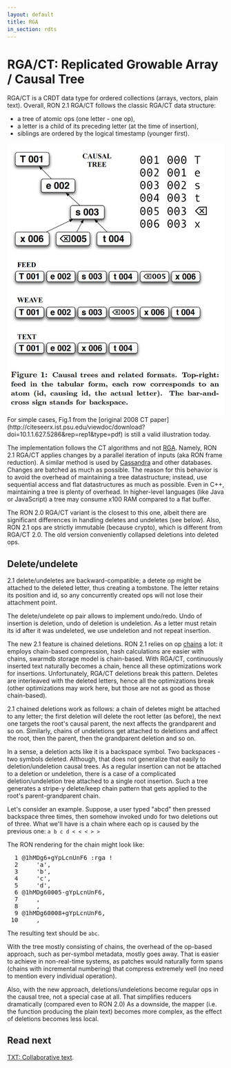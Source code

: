 ```yaml
---
layout: default
title: RGA
in_section: rdts
---
```


# RGA/CT: Replicated Growable Array / Causal Tree

RGA/CT is a CRDT data type for ordered collections (arrays, vectors, plain
text).  Overall, RON 2.1 RGA/CT follows the classic RGA/CT data structure:

* a tree of atomic ops (one letter - one op),
* a letter is a child of its preceding letter (at the time of insertion),
* siblings are ordered by the logical timestamp (younger first).

<img src="ct.png" style="float: right;"/> 
For simple cases, Fig.1 from the 
[original 2008 CT paper](http://citeseerx.ist.psu.edu/viewdoc/download?doi=10.1.1.627.5286&rep=rep1&type=pdf)
is still a valid illustration today.

The implementation follows the CT algorithms and not
[RGA](https://t.co/xVxyNRFs3E).  Namely, RON 2.1 RGA/CT applies changes by a
parallel iteration of inputs (aka RON frame reduction).
A similar method is used by
[Cassandra](https://github.com/apache/cassandra/blob/trunk/src/java/org/apache/cassandra/utils/MergeIterator.java)
and other databases. Changes are batched as much as possible.  The reason for
this behavior is to avoid the overhead of maintaining a tree datastructure;
instead, use sequential access and flat datastructures as much as possible.
Even in C++, maintaining a tree is plenty of overhead.  In higher-level
languages (like Java or JavaScript) a tree may consume x100 RAM compared to a
flat buffer.

The RON 2.0 RGA/CT variant is the closest to this one, albeit there are
significant differences in handling deletes and undeletes (see below).  Also,
RON 2.1 ops are strictly immutable (because crypto), which is different from
RGA/CT 2.0. The old version conveniently collapsed deletions into deleted ops.

## Delete/undelete

2.1 delete/undeletes are backward-compatible; a detete op might be attached
to the deleted letter, thus creating a tombstone. The letter retains its position
and id, so any concurrently created ops will not lose their attachment point.

The delete/undelete op pair allows to implement undo/redo. Undo of insertion
is deletion, undo of deletion is undeletion. As a letter must retain its id
after it was undeleted, we use undeletion and not repeat insertion.

The new 2.1 feature is chained deletions.  RON 2.1 relies on op
[chains](/specs/glossary) a lot: it employs chain-based compression, hash
calculations are easier with chains, swarmdb storage model is chain-based.
With RGA/CT, continuously inserted text naturally becomes a chain, hence all
these optimizations work for insertions. Unfortunately, RGA/CT deletions break
this pattern. Deletes are interleaved with the deleted letters, hence all the
optimizations break (other optimizations may work here, but those are not as
good as those chain-based).

2.1 chained deletions work as follows: a chain of deletes might be attached to
any letter; the first deletion will delete the root letter (as before), the
next one targets the root's causal parent, the next affects the grandparent and
so on.  Similarly, chains of undeletions get attached to deletions and affect
the root, then the parent, then the grandparent deletion and so on.

In a sense, a deletion acts like it is a backspace symbol. Two backspaces - two
symbols deleted. Although, that does not generalize that easily to
deletion/undeletion causal trees. As a regular insertion can not be attached to
a deletion or undeletion, there is a case of a complicated deletion/undeletion
tree attached to a single root insertion. Such a tree generates a stripe-y
delete/keep chain pattern that gets applied to the root's parent-grandparent
chain.

Let's consider an example.
Suppose, a user typed "abcd" then pressed backspace three times, then somehow
invoked undo for two deletions out of three. What we'll have is a chain where
each op is caused by the previous one:
`a b c d < < < > >`

The RON rendering for the chain might look like:
<pre>
<span style="line">  1 </span><span style="id">@1hMDg6+gYpLcnUnF6</span> <span style="ref">:rga</span> <span style="term">!</span>
<span style="line">  2 </span>    <span style="string">&apos;a&apos;</span><span style="term">,</span>
<span style="line">  3 </span>    <span style="string">&apos;b&apos;</span><span style="term">,</span>
<span style="line">  4 </span>    <span style="string">&apos;c&apos;</span><span style="term">,</span>
<span style="line">  5 </span>    <span style="string">&apos;d&apos;</span><span style="term">,</span>
<span style="line">  6 </span><span style="rmid">@1hMDg60005-gYpLcnUnF6</span><span style="term">,</span>
<span style="line">  7 </span>    <span style="term">,</span>
<span style="line">  8 </span>    <span style="term">,</span>
<span style="line">  9 </span><span style="id">@1hMDg60008+gYpLcnUnF6</span><span style="term">,</span>
<span style="line"> 10 </span>    <span style="term">,</span>
</pre>

The resulting text should be `abc`.

With the tree mostly consisting of chains, the overhead of the op-based
approach, such as per-symbol metadata, mostly goes away.  That is easier to
achieve in non-real-time systems, as patches would naturally form spans (chains
with incremental numbering) that compress extremely well (no need to mention
every individual operation).  

Also, with the new approach, deletions/undeletions become regular ops in the
causal tree, not a special case at all.  That simplifies reducers dramatically
(compared even to RON 2.0) As a downside, the mapper (i.e. the function
producing the plain text) becomes more complex, as the effect of deletions
becomes less local.

## Read next

[TXT: Collaborative text](../txt/).
